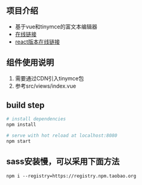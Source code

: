 ## 项目介绍
- 基于vue和tinymce的富文本编辑器
- [在线链接](https://kongkong99.github.io/vue-tinymce/)
- [react版本在线链接](https://kongkong99.github.io/react-tinymce/)

## 组件使用说明
1. 需要通过CDN引入tinymce包
2. 参考src/views/index.vue

## build step

``` bash
# install dependencies
npm install

# serve with hot reload at localhost:8080
npm start
```

## sass安装慢，可以采用下面方法
```
npm i --registry=https://registry.npm.taobao.org
```

